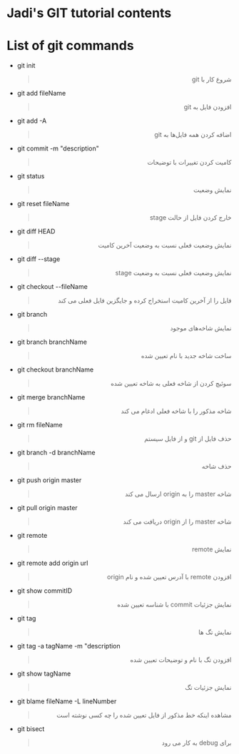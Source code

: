 # __Jadi's GIT tutorial contents__
# List of git commands
- git init
    > <p dir="rtl" align="right">شروع کار با git</p>

- git add fileName
    > <p dir="rtl" align="right">افزودن فایل به git</p>

- git add -A
    > <p dir="rtl" align="right">اضافه کردن همه فایل‌ها به git</p>

- git commit -m "description"
    > <p dir="rtl" align="right">کامیت کردن تغییرات با توضیحات</p>

- git status
    > <p dir="rtl" align="right">نمایش وضعیت</p>

- git reset fileName
    > <p dir="rtl" align="right">خارج کردن فایل از حالت stage</p>

- git diff HEAD
    > <p dir="rtl" align="right">نمایش وضعیت فعلی نسبت به وضعیت آخرین کامیت</p>

- git diff --stage
    > <p dir="rtl" align="right">نمایش وضعیت فعلی نسبت به وضعیت stage</p>

- git checkout --fileName
    > <p dir="rtl" align="right">فایل را از آخرین کامیت استخراج کرده و جایگزین فایل فعلی می کند</p>

- git branch 
    > <p dir="rtl" align="right">نمایش شاخه‌های موجود</p>

- git branch branchName
    > <p dir="rtl" align="right">ساخت شاخه جدید با نام تعیین شده</p>

- git checkout branchName
    > <p dir="rtl" align="right">سوئیچ کردن از شاخه فعلی به شاخه تعیین شده</p>

- git merge branchName
    > <p dir="rtl" align="right">شاخه مذکور را با شاخه فعلی ادغام می کند</p>

- git rm fileName
    > <p dir="rtl" align="right">حذف فایل از git و از فایل سیستم</p>

- git branch -d branchName
    > <p dir="rtl" align="right">حذف شاخه</p>

- git push origin master
    > <p dir="rtl" align="right">شاخه master را به origin ارسال می کند</p>

- git pull origin master
    > <p dir="rtl" align="right">شاخه master را از origin دریافت می کند</p>

- git remote 
    > <p dir="rtl" align="right">نمایش remote</p>

- git remote add origin url
    > <p dir="rtl" align="right">افزودن remote با آدرس تعیین شده و نام origin</p>

- git show commitID
    > <p dir="rtl" align="right">نمایش جزئیات commit با شناسه تعیین شده</p>

- git tag
    > <p dir="rtl" align="right">نمایش تگ ها</p>

- git tag -a tagName -m "description
    > <p dir="rtl" align="right">افزودن تگ با نام و توضیحات تعیین شده</p>

- git show tagName
    > <p dir="rtl" align="right">نمایش جزئیات تگ</p>

- git blame fileName -L lineNumber
    > <p dir="rtl" align="right">مشاهده اینکه خط مذکور از فایل تعیین شده را چه کسی نوشته است</p>

- git bisect 
    > <p dir="rtl" align="right">برای debug به کار می رود</p>

